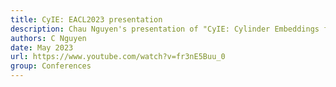 ```yaml
---
title: CyIE: EACL2023 presentation
description: Chau Nguyen's presentation of "CyIE: Cylinder Embeddings for Multi-hop Reasoning over Knowledge Graphs" at EACL2023.
authors: C Nguyen
date: May 2023
url: https://www.youtube.com/watch?v=fr3nE5Buu_0
group: Conferences
---
```

